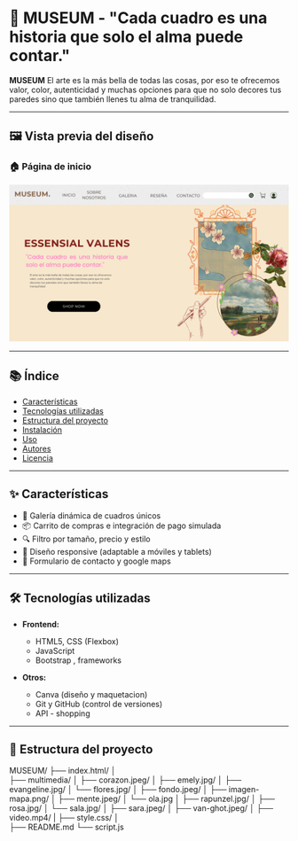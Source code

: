 # 🎨 MUSEUM - "Cada cuadro es una historia que solo el alma puede contar."

**MUSEUM** El arte es la más bella de todas las cosas, por eso te ofrecemos valor, color, autenticidad y muchas opciones para que no solo decores tus paredes sino que también llenes tu alma de tranquilidad.

---

## 🖼️ Vista previa del diseño

### 🏠 Página de inicio
![previsualizacion](./multimedia/Portada%20museum.png)






---

## 📚 Índice

- [Características](#-características)
- [Tecnologías utilizadas](#-tecnologías-utilizadas)
- [Estructura del proyecto](#-estructura-del-proyecto)
- [Instalación](#-instalación)
- [Uso](#-uso)
- [Autores](#-autores)
- [Licencia](#-licencia)

---

## ✨ Características

- 🎨 Galería dinámica de cuadros únicos
- 📦 Carrito de compras e integración de pago simulada
- 🔍 Filtro por tamaño, precio y estilo
- 📱 Diseño responsive (adaptable a móviles y tablets)
- 📧 Formulario de contacto y google maps

---

## 🛠️ Tecnologías utilizadas

- **Frontend:**
  - HTML5, CSS (Flexbox)
  - JavaScript 
  - Bootstrap , frameworks

- **Otros:**
  - Canva (diseño y maquetacion)
  - Git y GitHub (control de versiones)
  - API - shopping

---

## 📁 Estructura del proyecto


MUSEUM/
├── index.html/
│   
├── multimedia/
│   ├── corazon.jpeg/
│   ├── emely.jpg/
│   ├── evangeline.jpg/
│   └── flores.jpg/
│   ├── fondo.jpeg/
│   ├── imagen-mapa.png/
│   ├── mente.jpeg/
│   └── ola.jpg
│   ├── rapunzel.jpg/
│   ├── rosa.jpg/
│   └── sala.jpg/
│   ├── sara.jpeg/
│   ├── van-ghot.jpeg/
│   ├── video.mp4/
|
├── style.css/
│   
├── README.md
└── script.js

